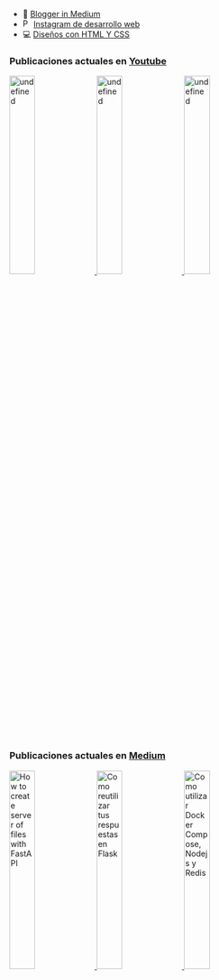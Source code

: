 
- 📙 [Blogger in Medium](https://nelsoncode019.medium.com/)
- <img src="https://cdn.jsdelivr.net/npm/simple-icons@3.0.1/icons/instagram.svg" alt="Perfil de Instagram de NelsonCode" height="15px" width="15px" /> [Instagram de desarrollo web](https://www.instagram.com/nelsoncode)
- 💻 [Diseños con HTML Y CSS](https://codepen.io/nelsoncode019)

###  Publicaciones actuales en [Youtube](https://www.youtube.com/channel/UCNtGnenu3-E363hcijzVt0w/featured)

<a href="https://www.youtube.com/watch?v=g3IiU6pmruY" target='_blank'>
     <img width='30%' src="https://i.ytimg.com/vi/g3IiU6pmruY/hqdefault.jpg" alt="undefined" />
   </a>
<a href="https://www.youtube.com/watch?v=wC7ZLxsinbA" target='_blank'>
     <img width='30%' src="https://i.ytimg.com/vi/wC7ZLxsinbA/hqdefault.jpg" alt="undefined" />
   </a>
<a href="https://www.youtube.com/watch?v=zgH8eUjeO-0" target='_blank'>
     <img width='30%' src="https://i.ytimg.com/vi/zgH8eUjeO-0/hqdefault.jpg" alt="undefined" />
   </a>


###  Publicaciones actuales en [Medium](https://medium.com/@nelsoncode019)

<a href="https://nelsoncode019.medium.com/how-to-create-server-of-files-with-fastapi-9acb5500c7cd?source=rss-57948f2413ba------2" target='_blank'>
      <img width='30%' src=https://cdn-images-1.medium.com/max/1024/1*7Jv1fGhNHI3PYEqr1kjQQg.png alt="How to create server of files with FastAPI" />
    </a>
<a href="https://nelsoncode019.medium.com/como-reutilizar-tus-respuestas-en-flask-586ba712f669?source=rss-57948f2413ba------2" target='_blank'>
      <img width='30%' src="https://cdn-images-1.medium.com/max/1024/1*J84kTyL25djO62zwdW9zlg.png" alt="Como reutilizar tus respuestas en Flask" />
    </a>
<a href="https://nelsoncode019.medium.com/como-utilizar-docker-compose-nodejs-y-redis-49596fab657f?source=rss-57948f2413ba------2" target='_blank'>
      <img width='30%' src="https://cdn-images-1.medium.com/max/1024/1*oV2ELbxsK4rSlGc_-hlpEw.png" alt="Como utilizar  Docker Compose,  Nodejs y Redis" />
    </a>



